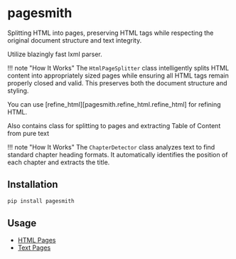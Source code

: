 # pagesmith

Splitting HTML into pages, preserving HTML tags while respecting the original document structure and text integrity.

Utilize blazingly fast lxml parser.

!!! note "How It Works"
    The `HtmlPageSplitter` class intelligently splits HTML content into appropriately sized pages while ensuring all HTML tags remain properly closed and valid. This preserves both the document structure and styling.

You can use [refine_html][pagesmith.refine_html.refine_html] for refining HTML.

Also contains class for splitting to pages and extracting Table of Content from pure text

!!! note "How It Works"
    The `ChapterDetector` class analyzes text to find standard chapter heading formats. It automatically identifies the position of each chapter and extracts the title.

## Installation

```bash
pip install pagesmith
```

## Usage
- [HTML Pages](html_splitter.md)
- [Text Pages](text_splitter.md)
